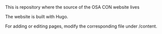 This is repository where the source of the OSA CON website lives

The website is built with Hugo.

For adding or editing pages, modify the corresponding file under /content.